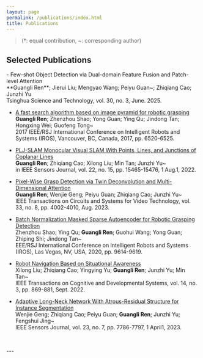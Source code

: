 ```yaml
---
layout: page
permalink: /publications/index.html
title: Publications
---
```


> (†: equal contribution, ~: corresponding author)

## Selected Publications
<p class="justify-align">
- Few-shot Object Detection via Dual-domain Feature Fusion and Patch-level Attention<br>**Guangli Ren**; Jierui Liu; Mengyao Wang; Peiyu Guan~; Zhiqiang Cao; Junzhi Yu<br>Tsinghua Science and Technology, vol. 30, no. 3, June. 2025.<br>

- [A fast search algorithm based on image pyramid for robotic grasping](https://rengl.github.io/mypaper/papers/iros2017.pdf)<br>**Guangli Ren**; Zhenzhou Shao; Yong Guan; Ying Qu; Jindong Tan; Hongxing Wei; Guofeng Tong~<br>2017 IEEE/RSJ International Conference on Intelligent Robots and Systems (IROS), Vancouver, BC, Canada, 2017, pp. 6520-6525.<br>

- [PLJ-SLAM Monocular Visual SLAM With Points, Lines, and Junctions of Coplanar Lines](https://rengl.github.io/mypaper/papers/pljslam.pdf)<br>**Guangli Ren**; Zhiqiang Cao; Xilong Liu; Min Tan; Junzhi Yu~<br>in IEEE Sensors Journal, vol. 22, no. 15, pp. 15465-15476, 1 Aug.1, 2022.<br>

- [Pixel-Wise Grasp Detection via Twin Deconvolution and Multi-Dimensional Attention](https://rengl.github.io/mypaper/papers/tdmagnet.pdf)<br>**Guangli Ren**; Wenjie Geng; Peiyu Guan; Zhiqiang Cao; Junzhi Yu~<br>IEEE Transactions on Circuits and Systems for Video Technology, vol. 33, no. 8, pp. 4002-4010, Aug. 2023.<br>

- [Batch Normalization Masked Sparse Autoencoder for Robotic Grasping Detection](https://rengl.github.io/mypaper/papers/iros2020.pdf)<br>Zhenzhou Shao; Ying Qu; **Guangli Ren**; Guohui Wang; Yong Guan; Zhiping Shi; Jindong Tan~<br>EEE/RSJ International Conference on Intelligent Robots and Systems (IROS), Las Vegas, NV, USA, 2020, pp. 9614-9619.<br>

- [Robot Navigation Based on Situational Awareness](https://rengl.github.io/mypaper/papers/tdmagnet.pdf)<br>Xilong Liu; Zhiqiang Cao; Yingying Yu; **Guangli Ren**; Junzhi Yu; Min Tan~<br>IEEE Transactions on Cognitive and Developmental Systems, vol. 14, no. 3, pp. 869-881, Sept. 2022.<br>

- [Adaptive Long-Neck Network With Atrous-Residual Structure for Instance Segmentation](https://rengl.github.io/mypaper/papers/gwj.pdf)<br>Wenjie Geng; Zhiqiang Cao; Peiyu Guan; **Guangli Ren**; Junzhi Yu; Fengshui Jing~<br>IEEE Sensors Journal, vol. 23, no. 7, pp. 7786-7797, 1 April1, 2023.<br>

<br>
</p>
---
<!-- 
## Degree Thesis
-->
